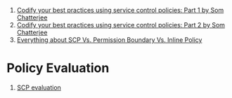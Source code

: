 
1. [Codify your best practices using service control policies: Part 1 by Som Chatterjee](https://aws.amazon.com/blogs/mt/codify-your-best-practices-using-service-control-policies-part-1/)
1. [Codify your best practices using service control policies: Part 2 by Som Chatterjee ](https://aws.amazon.com/blogs/mt/codify-your-best-practices-using-service-control-policies-part-2/)
1. [Everything about SCP Vs. Permission Boundary Vs. Inline Policy](https://medium.com/@syedmuhammadwajeeh/everything-about-scp-vs-permission-boundary-vs-inline-policy-5fb8159565d0)

# Policy Evaluation

1. [SCP evaluation](https://docs.aws.amazon.com/organizations/latest/userguide/orgs_manage_policies_scps_evaluation.html)